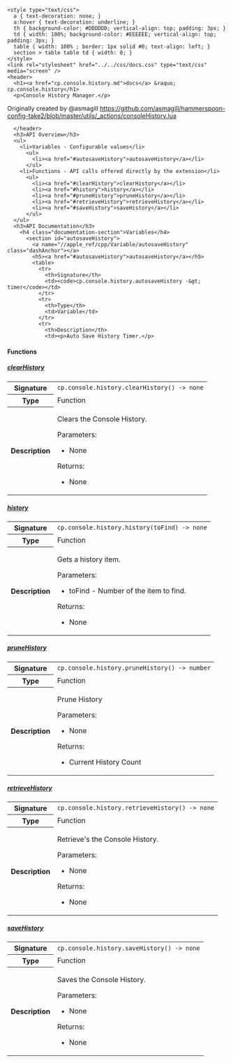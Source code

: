     <style type="text/css">
      a { text-decoration: none; }
      a:hover { text-decoration: underline; }
      th { background-color: #DDDDDD; vertical-align: top; padding: 3px; }
      td { width: 100%; background-color: #EEEEEE; vertical-align: top; padding: 3px; }
      table { width: 100% ; border: 1px solid #0; text-align: left; }
      section > table table td { width: 0; }
    </style>
    <link rel="stylesheet" href="../../css/docs.css" type="text/css" media="screen" />
    <header>
      <h1><a href="cp.console.history.md">docs</a> &raquo; cp.console.history</h1>
      <p>Console History Manager.</p>
<p>Originally created by @asmagill
<a href="https://github.com/asmagill/hammerspoon-config-take2/blob/master/utils/_actions/consoleHistory.lua">https://github.com/asmagill/hammerspoon-config-take2/blob/master/utils/_actions/consoleHistory.lua</a></p>

      </header>
      <h3>API Overview</h3>
      <ul>
        <li>Variables - Configurable values</li>
          <ul>
            <li><a href="#autosaveHistory">autosaveHistory</a></li>
          </ul>
        <li>Functions - API calls offered directly by the extension</li>
          <ul>
            <li><a href="#clearHistory">clearHistory</a></li>
            <li><a href="#history">history</a></li>
            <li><a href="#pruneHistory">pruneHistory</a></li>
            <li><a href="#retrieveHistory">retrieveHistory</a></li>
            <li><a href="#saveHistory">saveHistory</a></li>
          </ul>
      </ul>
      <h3>API Documentation</h3>
        <h4 class="documentation-section">Variables</h4>
          <section id="autosaveHistory">
            <a name="//apple_ref/cpp/Variable/autosaveHistory" class="dashAnchor"></a>
            <h5><a href="#autosaveHistory">autosaveHistory</a></h5>
            <table>
              <tr>
                <th>Signature</th>
                <td><code>cp.console.history.autosaveHistory -&gt; timer</code></td>
              </tr>
              <tr>
                <th>Type</th>
                <td>Variable</td>
              </tr>
              <tr>
                <th>Description</th>
                <td><p>Auto Save History Timer.</p>
</td>
              </tr>
            </table>
          </section>
        <h4 class="documentation-section">Functions</h4>
          <section id="clearHistory">
            <a name="//apple_ref/cpp/Function/clearHistory" class="dashAnchor"></a>
            <h5><a href="#clearHistory">clearHistory</a></h5>
            <table>
              <tr>
                <th>Signature</th>
                <td><code>cp.console.history.clearHistory() -&gt; none</code></td>
              </tr>
              <tr>
                <th>Type</th>
                <td>Function</td>
              </tr>
              <tr>
                <th>Description</th>
                <td><p>Clears the Console History.</p>
<p>Parameters:</p>
<ul>
<li>None</li>
</ul>
<p>Returns:</p>
<ul>
<li>None</li>
</ul>
</td>
              </tr>
            </table>
          </section>
          <section id="history">
            <a name="//apple_ref/cpp/Function/history" class="dashAnchor"></a>
            <h5><a href="#history">history</a></h5>
            <table>
              <tr>
                <th>Signature</th>
                <td><code>cp.console.history.history(toFind) -&gt; none</code></td>
              </tr>
              <tr>
                <th>Type</th>
                <td>Function</td>
              </tr>
              <tr>
                <th>Description</th>
                <td><p>Gets a history item.</p>
<p>Parameters:</p>
<ul>
<li>toFind - Number of the item to find.</li>
</ul>
<p>Returns:</p>
<ul>
<li>None</li>
</ul>
</td>
              </tr>
            </table>
          </section>
          <section id="pruneHistory">
            <a name="//apple_ref/cpp/Function/pruneHistory" class="dashAnchor"></a>
            <h5><a href="#pruneHistory">pruneHistory</a></h5>
            <table>
              <tr>
                <th>Signature</th>
                <td><code>cp.console.history.pruneHistory() -&gt; number</code></td>
              </tr>
              <tr>
                <th>Type</th>
                <td>Function</td>
              </tr>
              <tr>
                <th>Description</th>
                <td><p>Prune History</p>
<p>Parameters:</p>
<ul>
<li>None</li>
</ul>
<p>Returns:</p>
<ul>
<li>Current History Count</li>
</ul>
</td>
              </tr>
            </table>
          </section>
          <section id="retrieveHistory">
            <a name="//apple_ref/cpp/Function/retrieveHistory" class="dashAnchor"></a>
            <h5><a href="#retrieveHistory">retrieveHistory</a></h5>
            <table>
              <tr>
                <th>Signature</th>
                <td><code>cp.console.history.retrieveHistory() -&gt; none</code></td>
              </tr>
              <tr>
                <th>Type</th>
                <td>Function</td>
              </tr>
              <tr>
                <th>Description</th>
                <td><p>Retrieve's the Console History.</p>
<p>Parameters:</p>
<ul>
<li>None</li>
</ul>
<p>Returns:</p>
<ul>
<li>None</li>
</ul>
</td>
              </tr>
            </table>
          </section>
          <section id="saveHistory">
            <a name="//apple_ref/cpp/Function/saveHistory" class="dashAnchor"></a>
            <h5><a href="#saveHistory">saveHistory</a></h5>
            <table>
              <tr>
                <th>Signature</th>
                <td><code>cp.console.history.saveHistory() -&gt; none</code></td>
              </tr>
              <tr>
                <th>Type</th>
                <td>Function</td>
              </tr>
              <tr>
                <th>Description</th>
                <td><p>Saves the Console History.</p>
<p>Parameters:</p>
<ul>
<li>None</li>
</ul>
<p>Returns:</p>
<ul>
<li>None</li>
</ul>
</td>
              </tr>
            </table>
          </section>
